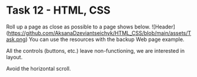 # Task 12 - HTML, CSS

Roll up a page as close as possible to a page shows below.
![Header]
(https://github.com/AksanaDzeviantseichyk/HTML_CSS/blob/main/assets/Task.png)
You can use the resources with the backup Web page example.

All the controls (buttons, etc.) leave non-functioning, we are interested in layout.

Avoid the horizontal scroll.
